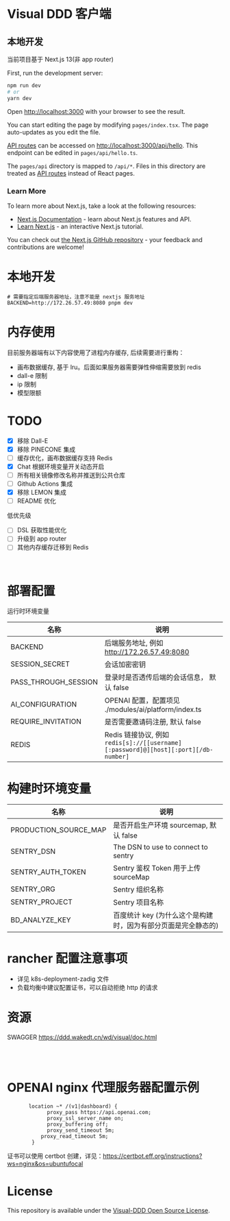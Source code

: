 # Visual DDD 客户端

## 本地开发

当前项目基于 Next.js 13(非 app router)

First, run the development server:

```bash
npm run dev
# or
yarn dev
```

Open [http://localhost:3000](http://localhost:3000) with your browser to see the result.

You can start editing the page by modifying `pages/index.tsx`. The page auto-updates as you edit the file.

[API routes](https://nextjs.org/docs/api-routes/introduction) can be accessed on [http://localhost:3000/api/hello](http://localhost:3000/api/hello). This endpoint can be edited in `pages/api/hello.ts`.

The `pages/api` directory is mapped to `/api/*`. Files in this directory are treated as [API routes](https://nextjs.org/docs/api-routes/introduction) instead of React pages.

### Learn More

To learn more about Next.js, take a look at the following resources:

- [Next.js Documentation](https://nextjs.org/docs) - learn about Next.js features and API.
- [Learn Next.js](https://nextjs.org/learn) - an interactive Next.js tutorial.

You can check out [the Next.js GitHub repository](https://github.com/vercel/next.js/) - your feedback and contributions are welcome!

# 本地开发

```
# 需要指定后端服务器地址，注意不能是 nextjs 服务地址
BACKEND=http://172.26.57.49:8080 pnpm dev
```

# 内存使用

目前服务器端有以下内容使用了进程内存缓存, 后续需要进行重构：

- 画布数据缓存, 基于 lru。后面如果服务器需要弹性伸缩需要放到 redis
- dall-e 限制
- ip 限制
- 模型限额

# TODO

- [x] 移除 Dall-E
- [x] 移除 PINECONE 集成
- [ ] 缓存优化，画布数据缓存支持 Redis
- [x] Chat 根据环境变量开关动态开启
- [ ] 所有相关镜像修改名称并推送到公共仓库
- [ ] Github Actions 集成
- [x] 移除 LEMON 集成
- [ ] README 优化

低优先级

- [ ] DSL 获取性能优化
- [ ] 升级到 app router
- [ ] 其他内存缓存迁移到 Redis

<br>

# 部署配置

运行时环境变量

| 名称                 | 说明                                                                                |
| -------------------- | ----------------------------------------------------------------------------------- |
| BACKEND              | 后端服务地址, 例如 http://172.26.57.49:8080                                         |
| SESSION_SECRET       | 会话加密密钥                                                                        |
| PASS_THROUGH_SESSION | 登录时是否透传后端的会话信息， 默认 false                                           |
| AI_CONFIGURATION     | OPENAI 配置，配置项见 ./modules/ai/platform/index.ts                                |
| REQUIRE_INVITATION   | 是否需要邀请码注册, 默认 false                                                      |
| REDIS                | Redis 链接协议, 例如 `redis[s]://[[username][:password]@][host][:port][/db-number]` |

# 构建时环境变量

| 名称                  | 说明                                                          |
| --------------------- | ------------------------------------------------------------- |
| PRODUCTION_SOURCE_MAP | 是否开启生产环境 sourcemap, 默认 false                        |
| SENTRY_DSN            | The DSN to use to connect to sentry                           |
| SENTRY_AUTH_TOKEN     | Sentry 鉴权 Token 用于上传 sourceMap                          |
| SENTRY_ORG            | Sentry 组织名称                                               |
| SENTRY_PROJECT        | Sentry 项目名称                                               |
| BD_ANALYZE_KEY        | 百度统计 key (为什么这个是构建时，因为有部分页面是完全静态的) |

# rancher 配置注意事项

- 详见 k8s-deployment-zadig 文件
- 负载均衡中建议配置证书，可以自动拒绝 http 的请求

# 资源

SWAGGER https://ddd.wakedt.cn/wd/visual/doc.html

<br>
<br>

# OPENAI nginx 代理服务器配置示例

```
       location ~* /(v1|dashboard) {
             proxy_pass https://api.openai.com;
             proxy_ssl_server_name on;
             proxy_buffering off;
             proxy_send_timeout 5m;
	       proxy_read_timeout 5m;
        }
```

证书可以使用 certbot 创建，详见：https://certbot.eff.org/instructions?ws=nginx&os=ubuntufocal

# License

This repository is available under the [Visual-DDD Open Source License](./LICENSE).
